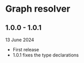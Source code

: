 # Graph resolver

## 1.0.0 - 1.0.1

13 June 2024

* First release
* 1.0.1 fixes the type declarations
